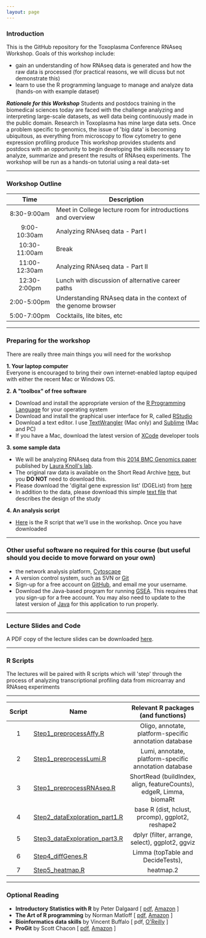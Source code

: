 ```yaml
---
layout: page
---
```


### Introduction
This is the GitHub repository for the Toxoplasma Conference RNAseq Workshop. Goals of this workshop include:

* gain an understanding of how RNAseq data is generated and how the raw data is processed (for practical reasons, we will dicuss but not demonstrate this)
* learn to use the R programming language to manage and analyze data (hands-on with example dataset)

***Rationale for this Workshop***  Students and postdocs training in the biomedical sciences today are faced with the challenge  analyzing and interpreting large-scale datasets, as well data being continuously made in the public domain.  Research in Toxoplasma has mine large data sets.  Once a problem specific to genomics, the issue of 'big data' is becoming ubiquitous, as everything from microscopy to flow cytometry to gene expression profiling produce  This workshop provides students and postdocs with an opportunity to begin developing the skills necessary to analyze, summarize and present the results of RNAseq experiments.  The workshop will be run as a hands-on tutorial using a real data-set  


----


### Workshop Outline

Time	|	Description	|
:------:|---------|
8:30-9:00am	|	Meet in College lecture room for introductions and overview
9:00-10:30am	|	Analyzing RNAseq data - Part I
10:30-11:00am	|	Break
11:00-12:30am	|	Analyzing RNAseq data - Part II
12:30-2:00pm	|	Lunch with discussion of alternative career paths
2:00-5:00pm	|	Understanding RNAseq data in the context of the genome browser
5:00-7:00pm	|	Cocktails, lite bites, etc



----


### Preparing for the workshop

There are really three main things you will need for the workshop

**1. Your laptop computer**<br/>
Everyone is encouraged to bring their own internet-enabled laptop equiped with either the recent Mac or Windows OS.


**2. A "toolbox" of free software**<br/>

* Download and install the appropriate version of the [R Programming Language](http://lib.stat.cmu.edu/R/CRAN/) for your operating system
* Download and install the graphical user interface for R, called [RStudio](http://www.rstudio.com/products/rstudio/download/)
* Download a text editor. I use [TextWrangler](http://www.barebones.com/products/textwrangler/) (Mac only) and [Sublime](http://www.sublimetext.com/) (Mac and PC)
* If you have a Mac, download the latest version of [XCode](https://developer.apple.com/xcode/) developer tools


**3. some sample data**<br/>

* We will be analyzing RNAseq data from this [2014 BMC Genomics paper](materials/Pittman_BMCgenomics_TgBrady.pdf) published by [Laura Knoll's lab](http://www.medmicro.wisc.edu/people_faculty_profile.php?id=ljknoll&view=intro).  
* The original raw data is available on the Short Read Archive [here](http://www.ncbi.nlm.nih.gov/Traces/sra/?run=SRR1156954), but you __DO NOT__ need to download this.  
* Please download the 'digital gene expression list' (DGEList) from [here](materials/DGEList)
* In addition to the data, please download this simple [text file]() that describes the design of the study

**4. An analysis script**<br/>

* [Here]() is the R script that we'll use in the workshop. Once you have downloaded 

-----

### Other useful software no required for this course (but useful should you decide to move forward on your own)

* the network analysis platform, [Cytoscape](http://www.cytoscape.org/)
* A version control system, such as SVN or [Git](http://git-scm.com/downloads)
* Sign-up for a free account on [GitHub](https://github.com/), and email me your username.
* Download the Java-based program for running [GSEA](http://www.broadinstitute.org/gsea/index.jsp). This requires that you sign-up for a free account. You may also need to update to the latest version of [Java](https://www.java.com/en/) for this application to run properly. 


----


### Lecture Slides and Code

A PDF copy of the lecture slides can be downloaded [here](materials/ToxoRNAseqWorkshop.pdf).


----

### R Scripts

The lectures will be paired with R scripts which will 'step' through the process of analyzing transcriptional profiling data from microarray and RNAseq experiments

----

Script	|	Name	|	Relevant R packages (and functions)	|
:------:|---------|:-----------:|
1	|	[Step1_preprocessAffy.R](R_scripts/Step1_preprocessAffy.R) 	|	Oligo, annotate, platform-specific annotation database
2	|	[Step1_preprocessLumi.R](R_scripts/Step1_preprocessLumi.R)	|	Lumi, annotate, platform-specific annotation database
3	|	[Step1_preprocessRNAseq.R](R_scripts/Step1_preprocessRNAseq.R) 	|	ShortRead (buildIndex, align, featureCounts), edgeR, Limma, biomaRt
4	|	[Step2_dataExploration_part1.R](R_scripts/Step2_dataExploration_part1.R) 	|	base R (dist, hclust, prcomp), ggplot2, reshape2
5	|	[Step3_dataExploration_part3.R](Step3_dataExploration_part3.R)  	|	dplyr (filter, arrange, select), ggplot2, ggviz
6	|	[Step4_diffGenes.R](Step4_diffGenes.R)  	|	Limma (topTable and DecideTests),
7	|	[Step5_heatmap.R](Step5_heatmap.R) 	|	heatmap.2


----


### Optional Reading

* **Introductory Statistics with R** by Peter Dalgaard [ [pdf](http://www.academia.dk/BiologiskAntropologi/Epidemiologi/PDF/Introductory_Statistics_with_R__2nd_ed.pdf), [Amazon](http://www.amazon.com/Introductory-Statistics-R-Computing/dp/0387954759) ]  
* **The Art of R programming** by Norman Matloff [ [pdf](http://www.google.com/url?sa=t&rct=j&q=&esrc=s&source=web&cd=1&ved=0CCAQFjAA&url=http%3A%2F%2Fsens.tistory.com%2Fattachment%2Fcfile8.uf%402375DC3D515423F9110CA1.pdf&ei=E-8FVO6dAYmnggSttoD4Bg&usg=AFQjCNE1UmWRG3i9ugNDSXN2WjRSTkkUjA&sig2=U958L8LG42vuhHdPKKBHHw&bvm=bv.74115972,d.eXY), [Amazon](http://www.amazon.com/Art-Programming-Statistical-Software-Design/dp/1593273843/ref=sr_1_1?s=books&ie=UTF8&qid=1409674972&sr=1-1&keywords=the+art+of+r+programming) ]  
* **Bioinformatics data skills** by Vincent Buffalo [ pdf, [O'Reilly](http://shop.oreilly.com/product/0636920030157.do) ]  
* **ProGit** by Scott Chacon [ [pdf](http://git-scm.com/book), [Amazon](http://www.amazon.com/Pro-Git-Scott-Chacon/dp/1430218339) ]  
